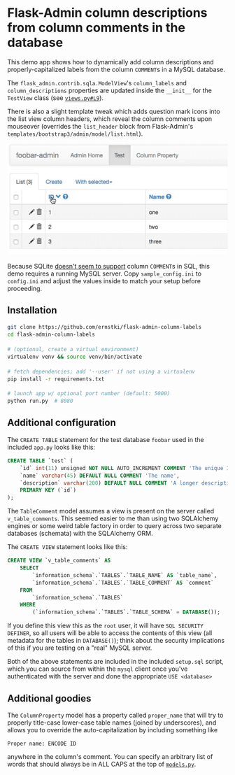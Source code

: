 # Flask-Admin column descriptions from column comments in the database

This demo app shows how to dynamically add column descriptions and
properly-capitalized labels from the column `COMMENT`s in a MySQL
database.

The `flask_admin.contrib.sqla.ModelView`'s `column_labels` and
`column_descriptions` properties are updated inside the `__init__` for
the `TestView` class (see [`views.py#L9`](views.py#L9)).

There is also a slight template tweak which adds question mark icons
into the list view column headers, which reveal the column comments upon
mouseover (overrides the `list_header` block from Flask-Admin's
`templates/bootstrap3/admin/model/list.html`).

![Animation showing the column tooltips](static/img/screenshot.gif)

Because SQLite [doesn't seem to support][1] column `COMMENT`s in SQL,
this demo requires a running MySQL server. Copy `sample_config.ini` to
`config.ini` and adjust the values inside to match your setup before
proceeding.

## Installation

```bash
git clone https://github.com/ernstki/flask-admin-column-labels 
cd flask-admin-column-labels

# (optional, create a virtual environment)
virtualenv venv && source venv/bin/activate

# fetch dependencies; add '--user' if not using a virtualenv
pip install -r requirements.txt

# launch app w/ optional port number (default: 5000)
python run.py  # 8080
```

## Additional configuration

The `CREATE TABLE` statement for the test database `foobar` used in the
included `app.py` looks like this:

```sql
CREATE TABLE `test` (
    `id` int(11) unsigned NOT NULL AUTO_INCREMENT COMMENT 'The unique ID for the record',
    `name` varchar(45) DEFAULT NULL COMMENT 'The name',
    `description` varchar(200) DEFAULT NULL COMMENT 'A longer description',
    PRIMARY KEY (`id`)
);
```

The `TableComment` model assumes a view is present on the server called
`v_table_comments`. This seemed easier to me than using two SQLAlchemy engines
or some weird table factory in order to query across two separate databases
(schemata) with the SQLAlchemy ORM.

The `CREATE VIEW` statement looks like this:

```sql
CREATE VIEW `v_table_comments` AS
    SELECT 
        `information_schema`.`TABLES`.`TABLE_NAME` AS `table_name`,
        `information_schema`.`TABLES`.`TABLE_COMMENT` AS `comment`
    FROM
        `information_schema`.`TABLES`
    WHERE
        (`information_schema`.`TABLES`.`TABLE_SCHEMA` = DATABASE());
```

If you define this view this as the `root` user, it will have `SQL SECURITY
DEFINER`, so all users will be able to access the contents of this view (all
metadata for the tables in `DATABASE()`); think about the security
implications of this if you are testing on a "real" MySQL server.

Both of the above statements are included in the included `setup.sql` script,
which you can source from within the `mysql` client once you've authenticated
with the server and done the appropriate `USE <database>`

## Additional goodies

The `ColumnProperty` model has a property called `proper_name` that will try
to properly title-case lower-case table names (joined by underscores), and
allows you to override the auto-capitalization by including something like

```
Proper name: ENCODE ID
```

anywhere in the column's comment. You can specify an arbitrary list of words
that should always be in ALL CAPS at the top of
[`models.py`](models.py).

[1]: https://www.sqlite.org/lang.html

